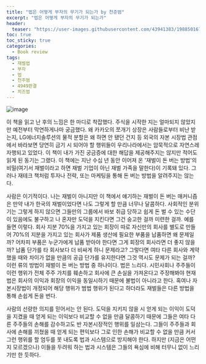 ```yaml
---
title: "법은 어떻게 부자의 무기가 되는가 by 천준범"
excerpt: "법은 어떻게 부자의 무기가 되는가"
header:
  teaser: "https://user-images.githubusercontent.com/43941383/198850167-bfaadd63-361d-48a8-8a9a-b7a2d9ee5b0e.jpg"
toc: true
toc_sticky: true
categories:
  - Book review
tags:
  - 재벌법
  - 부자
  - 법
  - 천주범
  - 4949판결
  - 치즈법
---
```


![image](https://user-images.githubusercontent.com/43941383/198850167-bfaadd63-361d-48a8-8a9a-b7a2d9ee5b0e.jpg)

 이 책을 읽고 난 후의 느낌은 한 마디로 착잡했다. 주식을 시작한 지는 얼마되지 않았지만 예전부터 막연하게나마 궁금했다. 왜 카카오의 쪼개기 상장은 사람들로부터 비난 받는지, LG에너지솔루션의 물적 분할은 왜 하면 안 됐던 건지 등 외국의 자본 시장법 관점에서 바라보면 당연히 금기 시 되어야 할 행위들이 우리나라에서는 암묵적으로 자연스레 자행되고 있었다. 이 책이 내가 가진 궁금증에 대한 해답을 제공해주지는 않지만 적어도 읽게 된 동기는 그랬다. 이 책에는 지난 수십 년 동안 이어져 온 '재벌이 돈 버는 방법'의 비밀(여기서 재벌이라고 하면 재벌 기업이 아닌 재벌 가족을 말한다)이 기록돼 있다. 그러나 재테크 책처럼 투자나 전략, 또는 마케팅을 통해 돈 버는 방법을 알려주지는 않는다.

 사람은 이기적이다. 나는 재벌이 아니지만 이 책에서 얘기하는 재벌이 돈 버는 매커니즘은 만약 내가 한국의 재벌이었다면 나도 그렇게 할 만큼 너무나 달콤하다. 사회적인 분위기는 그렇게 하지 않으면 그들만의 그룹에서 바보 취급 당하고 쉽게 돈 벌 수 있는 수단이 있음에도 불구하고 나 혼자만 도덕을 지킨다면 그건 숭고한 걸까 미련한 걸까. 예를 들면 이렇다. 회사 지분 70%을 가지고 있는 회장이 따로 자신만의 회사를 별도로 만들어 70%의 지분을 가지고 있는 회사가 제품 생산에 필요한 부품을 납품하면 왜 문제일까? 어차피 부품은 누군가에게 납품 받아야 한다면 그게 회장의 회사라면 더 좋지 않을까? 납품 단가를 타 회사보다 더 비싸게 하니 문제라고? 그렇다면 여타 다른 회사와 계약했을 때와 차이가 없을 만큼의 공급 단가를 유지한다면 그것 역시도 문제가 되는 걸까? 이런 류의 방법이 재벌이 돈 버는 방법 중 하나이다. 법은 느리다. 시민사회나 주주들이 이런 행위가 전체 주주 가치를 훼손하고 회사에 큰 손실을 가져온다고 주장해봐야 현재 법은 회사의 이익과 회장의 이익을 동일시하기 때문에 불법이 아니라고 한다. 혹여나 자본시장법이 개정되어 해당 행위가 범법 행위가 된다고 하더라도 재벌들은 다른 방법을 통해 손쉽게 돈을 번다.

사람의 선량한 의지를 믿어서는 안 된다. 도덕을 지키지 않을 시 얻게 되는 이익이 도덕을 지켰을 때 얻게 되는 이익보다 비교할 수 없을 만큼 달콤하기 때문에 그들은 여타 다른 주주들의 손해를 감수하고도 반 자본시장적인 행위를 일삼는다. 그들이 주주들과 회사에 손해를 끼쳤을 때 얻게 되는 편익보다 그로 인한 손해가 비교할 수 없을 만큼 커서 그런 행위를 할 엄두를 못 내도록 법과 시스템으로 방지해야 한다. 하지만 (지금은 어떤지 모르겠으나) 이들을 두려워 하는 법과 시스템은 그들의 욕심에 비해 터무니 없이 느리기만 한 듯하다.
